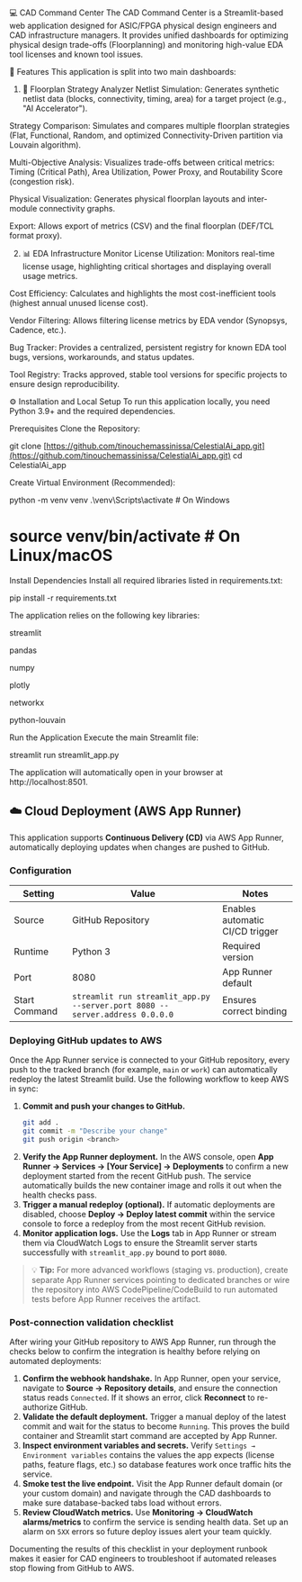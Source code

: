 💻 CAD Command Center
The CAD Command Center is a Streamlit-based web application designed for ASIC/FPGA physical design engineers and CAD infrastructure managers. It provides unified dashboards for optimizing physical design trade-offs (Floorplanning) and monitoring high-value EDA tool licenses and known tool issues.

🚀 Features
This application is split into two main dashboards:

1. 🧱 Floorplan Strategy Analyzer
Netlist Simulation: Generates synthetic netlist data (blocks, connectivity, timing, area) for a target project (e.g., "AI Accelerator").

Strategy Comparison: Simulates and compares multiple floorplan strategies (Flat, Functional, Random, and optimized Connectivity-Driven partition via Louvain algorithm).

Multi-Objective Analysis: Visualizes trade-offs between critical metrics: Timing (Critical Path), Area Utilization, Power Proxy, and Routability Score (congestion risk).

Physical Visualization: Generates physical floorplan layouts and inter-module connectivity graphs.

Export: Allows export of metrics (CSV) and the final floorplan (DEF/TCL format proxy).

2. 📊 EDA Infrastructure Monitor
License Utilization: Monitors real-time license usage, highlighting critical shortages and displaying overall usage metrics.

Cost Efficiency: Calculates and highlights the most cost-inefficient tools (highest annual unused license cost).

Vendor Filtering: Allows filtering license metrics by EDA vendor (Synopsys, Cadence, etc.).

Bug Tracker: Provides a centralized, persistent registry for known EDA tool bugs, versions, workarounds, and status updates.

Tool Registry: Tracks approved, stable tool versions for specific projects to ensure design reproducibility.

⚙️ Installation and Local Setup
To run this application locally, you need Python 3.9+ and the required dependencies.

Prerequisites
Clone the Repository:

git clone [https://github.com/tinouchemassinissa/CelestialAi_app.git](https://github.com/tinouchemassinissa/CelestialAi_app.git)
cd CelestialAi_app

Create Virtual Environment (Recommended):

python -m venv venv
.\venv\Scripts\activate  # On Windows
# source venv/bin/activate # On Linux/macOS

Install Dependencies
Install all required libraries listed in requirements.txt:

pip install -r requirements.txt

The application relies on the following key libraries:

streamlit

pandas

numpy

plotly

networkx

python-louvain

Run the Application
Execute the main Streamlit file:

streamlit run streamlit_app.py

The application will automatically open in your browser at http://localhost:8501.

## ☁️ Cloud Deployment (AWS App Runner)

This application supports **Continuous Delivery (CD)** via AWS App Runner, automatically deploying updates when changes are pushed to GitHub.

### Configuration
| Setting       | Value                                                                                     | Notes                           |
|---------------|-------------------------------------------------------------------------------------------|---------------------------------|
| Source        | GitHub Repository                                                                         | Enables automatic CI/CD trigger |
| Runtime       | Python 3                                                                                  | Required version                |
| Port          | 8080                                                                                      | App Runner default              |
| Start Command | `streamlit run streamlit_app.py --server.port 8080 --server.address 0.0.0.0`              | Ensures correct binding         |

### Deploying GitHub updates to AWS

Once the App Runner service is connected to your GitHub repository, every push to the tracked branch (for example, `main` or `work`) can automatically redeploy the latest Streamlit build. Use the following workflow to keep AWS in sync:

1. **Commit and push your changes to GitHub.**
   ```bash
   git add .
   git commit -m "Describe your change"
   git push origin <branch>
   ```
2. **Verify the App Runner deployment.** In the AWS console, open **App Runner → Services → [Your Service] → Deployments** to confirm a new deployment started from the recent GitHub push. The service automatically builds the new container image and rolls it out when the health checks pass.
3. **Trigger a manual redeploy (optional).** If automatic deployments are disabled, choose **Deploy → Deploy latest commit** within the service console to force a redeploy from the most recent GitHub revision.
4. **Monitor application logs.** Use the **Logs** tab in App Runner or stream them via CloudWatch Logs to ensure the Streamlit server starts successfully with `streamlit_app.py` bound to port `8080`.

> 💡 **Tip:** For more advanced workflows (staging vs. production), create separate App Runner services pointing to dedicated branches or wire the repository into AWS CodePipeline/CodeBuild to run automated tests before App Runner receives the artifact.

### Post-connection validation checklist

After wiring your GitHub repository to AWS App Runner, run through the checks below to confirm the integration is healthy before relying on automated deployments:

1. **Confirm the webhook handshake.** In App Runner, open your service, navigate to **Source → Repository details**, and ensure the connection status reads `Connected`. If it shows an error, click **Reconnect** to re-authorize GitHub.
2. **Validate the default deployment.** Trigger a manual deploy of the latest commit and wait for the status to become `Running`. This proves the build container and Streamlit start command are accepted by App Runner.
3. **Inspect environment variables and secrets.** Verify `Settings → Environment variables` contains the values the app expects (license paths, feature flags, etc.) so database features work once traffic hits the service.
4. **Smoke test the live endpoint.** Visit the App Runner default domain (or your custom domain) and navigate through the CAD dashboards to make sure database-backed tabs load without errors.
5. **Review CloudWatch metrics.** Use **Monitoring → CloudWatch alarms/metrics** to confirm the service is sending health data. Set up an alarm on `5XX` errors so future deploy issues alert your team quickly.

Documenting the results of this checklist in your deployment runbook makes it easier for CAD engineers to troubleshoot if automated releases stop flowing from GitHub to AWS.
